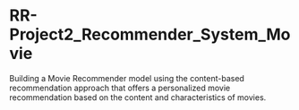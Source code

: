 # RR-Project2_Recommender_System_Movie
Building a Movie Recommender model using the content-based recommendation approach that offers a personalized movie recommendation based on the content and characteristics of movies. 
